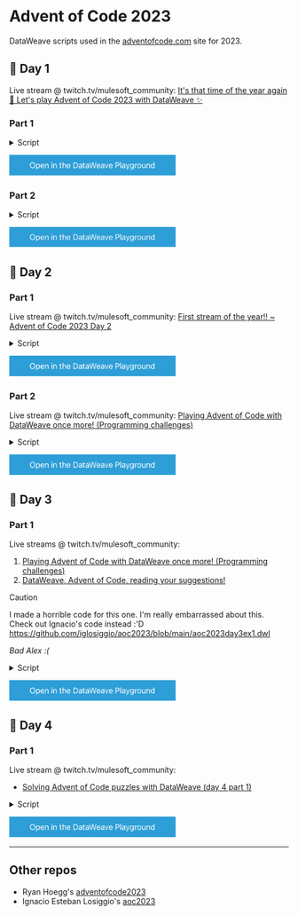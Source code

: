 # Advent of Code 2023

DataWeave scripts used in the [adventofcode.com](https://adventofcode.com/) site for 2023.

## 🔹 Day 1

Live stream @ twitch.tv/mulesoft_community: [It's that time of the year again 🌲 Let's play Advent of Code 2023 with DataWeave ✨](https://www.twitch.tv/videos/1995939015)

### Part 1

<details>
  <summary>Script</summary>

```dataweave
%dw 2.0
import lines, isNumeric from dw::core::Strings

output application/json
---
lines(payload) map ((line) -> do {
    var nums = line filter (isNumeric($))
    ---
    (nums[0] ++ nums[-1]) as Number
})
then sum($)
```
</details>

<a href="https://dataweave.mulesoft.com/learn/playground?projectMethod=GHRepo&repo=alexandramartinez%2Fadventofcode-2023&path=scripts%2Fday1%2Fpart1"><img width="300" src="/images/dwplayground-button.png"><a>

### Part 2

<details>
  <summary>Script</summary>

```dataweave
%dw 2.0
import lines, isNumeric from dw::core::Strings
output application/json
var regex = /one|two|three|four|five|six|seven|eight|nine|ten|\d/
var numbers = {
    one: "1",
    two: "2",
    three: "3",
    four: "4",
    five: "5",
    six: "6",
    seven: "7",
    eight: "8",
    nine: "9"
}
---
lines(payload) map ((line) -> do {
    var cleanLine = line
        replace "one" with "onee"
        replace "two" with "twoo"
        replace "three" with "threee"
        replace "five" with "fivee"
        replace "seven" with "sevenn"
        replace "eight" with "eightt"
        replace "nine" with "ninee"
    var nums = flatten(cleanLine scan regex) map ((n) -> 
        if (isNumeric(n)) n
        else numbers[n]
    )
    ---
    (nums[0] ++ nums[-1]) as Number
})
then sum($)
```
</details>

<a href="https://dataweave.mulesoft.com/learn/playground?projectMethod=GHRepo&repo=alexandramartinez%2Fadventofcode-2023&path=scripts%2Fday1%2Fpart2"><img width="300" src="/images/dwplayground-button.png"><a>

## 🔹 Day 2

### Part 1

Live stream @ twitch.tv/mulesoft_community: [First stream of the year!! ~ Advent of Code 2023 Day 2](https://www.twitch.tv/videos/2027472277)

<details>
  <summary>Script</summary>

```dataweave
%dw 2.0
import every from dw::core::Arrays
import lines from dw::core::Strings
output application/json
var maxRed = 12
var maxGreen = 13
var maxBlue = 14
---
lines(payload) map ((game, gameidx) -> do {
    var sets = game[8 to -1] splitBy ";" map (
        trim($) splitBy "," reduce ((item, acc={}) -> 
            acc ++ {
                ((item scan /red|green|blue/)[0][0]): (item scan /\d+/)[0][0] as Number
            }
        )
    )
    ---
    {
        game: gameidx+1,
        sets: sets,
        isPossible: (sets reduce (set, acc=[]) -> (
            acc 
            + ((set.red default 0) <= maxRed)
            + ((set.green default 0) <= maxGreen)
            + ((set.blue default 0) <= maxBlue)
        )) every $
    }
}) 
filter $.isPossible
then $.game
then sum($)
```
</details>

<a href="https://dataweave.mulesoft.com/learn/playground?projectMethod=GHRepo&repo=alexandramartinez%2Fadventofcode-2023&path=scripts%2Fday2%2Fpart1"><img width="300" src="/images/dwplayground-button.png"><a>

### Part 2

Live stream @ twitch.tv/mulesoft_community: [Playing Advent of Code with DataWeave once more! (Programming challenges)](https://www.twitch.tv/videos/2029366733)

<details>
  <summary>Script</summary>

```dataweave
%dw 2.0
import lines from dw::core::Strings
output application/json
---
lines(payload) map ((game, gameidx) -> do {
    var sets = game[8 to -1] splitBy ";" map (
        trim($) splitBy "," reduce ((item, acc={}) -> 
            acc ++ {
                ((item scan /red|green|blue/)[0][0]): (item scan /\d+/)[0][0] as Number
            }
        )
    )
    fun getMaxNumber(color:String): Number = (
        max(sets[color] default []) default 1
    )
    ---
    getMaxNumber("red") 
    * getMaxNumber("green") 
    * getMaxNumber("blue")
})
then sum($)
```
</details>

<a href="https://dataweave.mulesoft.com/learn/playground?projectMethod=GHRepo&repo=alexandramartinez%2Fadventofcode-2023&path=scripts%2Fday2%2Fpart2"><img width="300" src="/images/dwplayground-button.png"><a>

## 🔹 Day 3

### Part 1

Live streams @ twitch.tv/mulesoft_community: 

1. [Playing Advent of Code with DataWeave once more! (Programming challenges)](https://www.twitch.tv/videos/2029366733)
2. [DataWeave, Advent of Code, reading your suggestions!](https://www.twitch.tv/videos/2034364533)

> [!CAUTION]
> I made a horrible code for this one. I'm really embarrassed about this. Check out Ignacio's code instead :'D  https://github.com/iglosiggio/aoc2023/blob/main/aoc2023day3ex1.dwl

*Bad Alex :(*

<details>
  <summary>Script</summary>

```dataweave
%dw 2.0
import update from dw::util::Values
import some from dw::core::Arrays
output application/json
var linesArr = (payload splitBy "\n")
var regexForChars = /[^\d.\s]/
var mainArray = linesArr reduce ((line, acc=[]) -> do {
    acc ++ (flatten(line scan /\d+/) map ((number) -> do {
        var regexExactNumberMatch = ("(?<!\d)$(number)(?!\d)" as Regex)
        var exactNumberMatchesIdxs = flatten(line find regexExactNumberMatch)
        var firstIndex = (line find regexExactNumberMatch)[0][0]
        var lastIndex = (firstIndex + (sizeOf(number)-1))
        var firstIndexToCheck = if ((firstIndex-1) >= 0) firstIndex-1 else firstIndex
        var lastIndexToCheck = if ((lastIndex+1) > sizeOf(line)-1) lastIndex else lastIndex+1
        var currentLineIdx = (linesArr find line)[0]
        var previousLineIdx = currentLineIdx - 1
        var nextLineIdx = currentLineIdx + 1
        var isPartAbove = if (previousLineIdx >= 0) 
                linesArr[previousLineIdx][firstIndexToCheck to lastIndexToCheck] contains regexForChars
            else false
        var isPartBelow = if (nextLineIdx > (sizeOf(linesArr)-1)) false
            else linesArr[nextLineIdx][firstIndexToCheck to lastIndexToCheck] contains regexForChars
        var isPartNext = line[firstIndexToCheck to lastIndexToCheck] contains regexForChars
        ---
        {
            line: line,
            number: number as Number,
            firstIndex: firstIndex,
            exactNumberMatchesIdxs: exactNumberMatchesIdxs,
            isDupNum: sizeOf(exactNumberMatchesIdxs) >1,
            isPart: [isPartAbove, isPartBelow, isPartNext] some $
        }
    }))
})
---
do {
    var resultWithDups = sum((mainArray filter $.isPart).number)
    var dupNums = sum((mainArray filter $.isPart and $.isDupNum).number distinctBy $)
    var duplicatesNotChecked = ((mainArray filter $.isDupNum filter ($$ mod 2) != 0) map do {
            var firstIndex = $.exactNumberMatchesIdxs[-1] // decided to assume there's only 2 matches per line :')
            var lastIndex = (firstIndex + (sizeOf($.number)-1))
            var firstIndexToCheck = if ((firstIndex-1) >= 0) firstIndex-1 else firstIndex
            var lastIndexToCheck = if ((lastIndex+1) > sizeOf($.line)-1) lastIndex else lastIndex+1
            var currentLineIdx = (linesArr find $.line)[0]
            var previousLineIdx = currentLineIdx - 1
            var nextLineIdx = currentLineIdx + 1
            var isPartAbove = if (previousLineIdx >= 0) 
                    linesArr[previousLineIdx][firstIndexToCheck to lastIndexToCheck] contains regexForChars
                else false
            var isPartBelow = if (nextLineIdx > (sizeOf(linesArr)-1)) false
                else linesArr[nextLineIdx][firstIndexToCheck to lastIndexToCheck] contains regexForChars
            var isPartNext = $.line[firstIndexToCheck to lastIndexToCheck] contains regexForChars
            ---
            {
                line: $.line,
                number: $.number as Number,
                exactNumberMatchesIdxs: $.exactNumberMatchesIdxs,
                firstIndex: firstIndex,
                isPart: [isPartAbove, isPartBelow, isPartNext] some $
            }
        }) filter $.isPart then sum($.number)
    ---
    {
        resultWithDups: resultWithDups, // suming up everything that is considered a part (even duplicates per line)
        dupNums: dupNums, // suming up the duplicate numbers that are a part (to remove them from the previous count)
        duplicatesNotChecked: duplicatesNotChecked, // suming up the duplicates that are a part that were not previously checked correctly
        finalResult: resultWithDups - dupNums + duplicatesNotChecked // final operations :')
    }
} 
```
</details>

<a href="https://dataweave.mulesoft.com/learn/playground?projectMethod=GHRepo&repo=alexandramartinez%2Fadventofcode-2023&path=scripts%2Fday3%2Fpart1"><img width="300" src="/images/dwplayground-button.png"><a>

## 🔹 Day 4

### Part 1

Live stream @ twitch.tv/mulesoft_community: 

- [Solving Advent of Code puzzles with DataWeave (day 4 part 1)](https://www.twitch.tv/videos/2235381320)

<details>
  <summary>Script</summary>

```dataweave
%dw 2.0
import countBy from dw::core::Arrays
import lines, substringBefore, substringAfter from dw::core::Strings
output application/json
fun getNumbers(numbers) = flatten(numbers scan /\d+/)
---
lines(payload) map ((line) -> do {
    var cardName = (line substringBefore ":")
    var numbers = (line substringAfter ":") splitBy "|"
    var winningNumbers = getNumbers(numbers[0])
    var actualNumbers = getNumbers(numbers[1])
    var matchingNumbers = winningNumbers countBy (actualNumbers contains $)
    var score = matchingNumbers match {
        case 1 -> 1
        case 0 -> 0
        else -> 2 pow matchingNumbers-1
    }
    ---
    // for debugging purposes
    // {
    //     (cardName): {
    //         winning: winningNumbers,
    //         actual: actualNumbers,
    //         matchingNumbers: matchingNumbers,
    //         score: score
    //     }
    // }

    // actual needed code
    score
})
then sum($)
```
</details>

<a href="https://dataweave.mulesoft.com/learn/playground?projectMethod=GHRepo&repo=alexandramartinez%2Fadventofcode-2023&path=scripts%2Fday4%2Fpart1"><img width="300" src="/images/dwplayground-button.png"><a>

---

## Other repos

- Ryan Hoegg's [adventofcode2023](https://github.com/rhoegg/adventofcode2023)
- Ignacio Esteban Losiggio's [aoc2023](https://github.com/iglosiggio/aoc2023)

